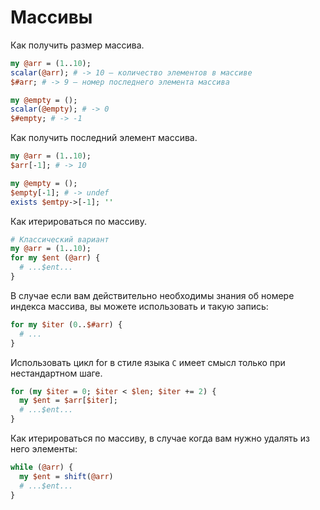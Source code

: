 Массивы
=======

Как получить размер массива.

```perl
my @arr = (1..10);
scalar(@arr); # -> 10 — количество элементов в массиве
$#arr; # -> 9 — номер последнего элемента массива

my @empty = ();
scalar(@empty); # -> 0
$#empty; # -> -1
```

Как получить последний элемент массива.

```perl
my @arr = (1..10);
$arr[-1]; # -> 10

my @empty = ();
$empty[-1]; # -> undef
exists $emtpy->[-1]; ''
```

Как итерироваться по массиву.

```perl
# Классический вариант
my @arr = (1..10);
for my $ent (@arr) {
  # ...$ent...
}
```

В случае если вам действительно необходимы знания об номере индекса массива,
вы можете использовать и такую запись:

```perl
for my $iter (0..$#arr) {
  # ...
}
```

Использовать цикл for в стиле языка `С` имеет смысл только при нестандартном шаге.

```perl
for (my $iter = 0; $iter < $len; $iter += 2) {
  my $ent = $arr[$iter];
  # ...$ent...
}
```

Как итерироваться по массиву, в случае когда вам нужно удалять из него элементы:

```perl
while (@arr) {
  my $ent = shift(@arr)
  # ...$ent...
}
```
